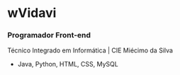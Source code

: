 # wVidavi
### Programador Front-end

Técnico Integrado em Informática | CIE Miécimo da Silva
- Java, Python, HTML, CSS, MySQL
